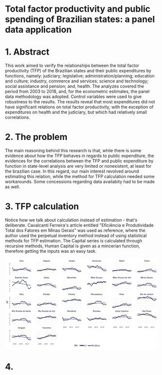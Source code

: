 # Total factor productivity and public spending of Brazilian states: a panel data application


# 1. Abstract
This work aimed to verify the relationships between the total factor
productivity (TFP) of the Brazilian states and their public expenditures by functions,
namely: judiciary; legislative; administration/planning; education and culture;
industry, commerce and services; science and technology; social assistance and
pension; and, health. The analyzes covered the period from 2003 to 2018, and, for the
econometric estimates, the panel data methodology was adopted. Control variables
were used to give robustness to the results. The results reveal that most expenditures
did not have significant relations on total factor productivity, with the exception of
expenditures on health and the judiciary, but which had relatively small correlations.

# 2. The problem
The main reasoning behind this research is that, while there is some evidence about how the TFP behaves in regards to public expenditure, the evidences for the correlations between the TFP and public expenditure by function in state-level analysis are very limited or nonexistent, at least for the brazilian case. In this regard, our main interest revolved around estimating this relation, while the method for TFP calculation needed some workarounds. Some concessions regarding data availabity had to be made as well.


# 3. TFP calculation

Notice how we talk about calculation instead of estimation - that's deliberate. Cavalcanti Ferreira's article entitled "Eficiência e Produtividade Total dos Fatores em
Minas Gerais" was used as reference, where the author used the perpetual inventory method instead of using statistical methods for TFP estimation. The Capital series is calculated through recursive methods, Human Capital is given as a mincerian function, therefore getting the inputs was an easy task.

<img src="ptf monografia.jpg">


# 4. 
